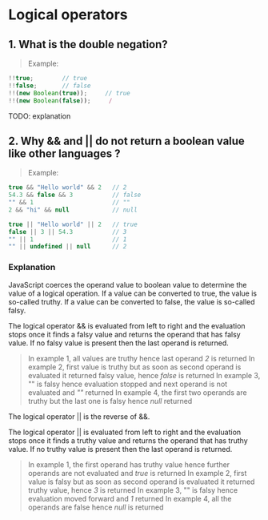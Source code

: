 # Logical operators

## 1. What is the double negation?

> Example:
```js
!!true;        // true
!!false;       // false
!!(new Boolean(true));     // true
!!(new Boolean(false));     /
```

TODO: explanation

## 2. Why && and || do not return a boolean value like other languages ?

> Example:
```js
true && "Hello world" && 2   // 2
54.3 && false && 3           // false
"" && 1                      // ""
2 && "hi" && null            // null
```

```js
true || "Hello world" || 2   // true
false || 3 || 54.3           // 3
"" || 1                      // 1
"" || undefined || null      // 2
```

### Explanation

JavaScript coerces the operand value to boolean value to determine the value of a logical operation. If a value can be converted to true, the value is so-called truthy. If a value can be converted to false, the value is so-called falsy.

The logical operator && is evaluated from left to right and the evaluation stops once it finds a falsy value and returns the operand that has falsy value. If no falsy value is present then the last operand is returned.
> In example 1, all values are truthy hence last operand _2_ is returned
> In example 2, first value is truthy but as soon as second operand is evaluated it returned falsy value, hence _false_ is returned
> In example 3, "" is falsy hence evaluation stopped and next operand is not evaluated and _""_ returned
> In example 4, the first two operands are truthy but the last one is falsy hence _null_ returned

The logical operator || is the reverse of &&.

The logical operator || is evaluated from left to right and the evaluation stops once it finds a truthy value and returns the operand that has truthy value. If no truthy value is present then the last operand is returned.
> In example 1, the first operand has truthy value hence further operands are not evaluated and _true_ is returned
> In example 2, first value is falsy but as soon as second operand is evaluated it returned truthy value, hence _3_ is returned
> In example 3, "" is falsy hence evaluation moved forward  and _1_ returned
> In example 4, all the operands are false hence _null_ is returned


